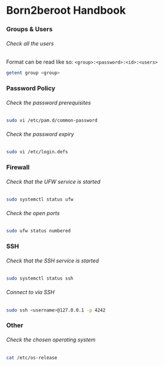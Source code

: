 # Born2beroot Handbook

### Groups & Users

###### Check all the users

Format can be read like so: `<group>:<password>:<id>:<users>`

```bash
getent group <group>
```

### Password Policy

###### Check the password prerequisites

```bash
sudo vi /etc/pam.d/common-password
```

###### Check the password expiry

```bash 
sudo vi /etc/login.defs
```

### Firewall

###### Check that the UFW service is started

```bash
sudo systemctl status ufw
```

###### Check the open ports 

```bash
sudo ufw status numbered
```

### SSH

###### Check that the SSH service is started

```bash
sudo systemctl status ssh
```

###### Connect to via SSH

```bash
sudo ssh <username>@127.0.0.1 -p 4242
```

### Other

###### Check the chosen operating system

```bash
cat /etc/os-release
```
